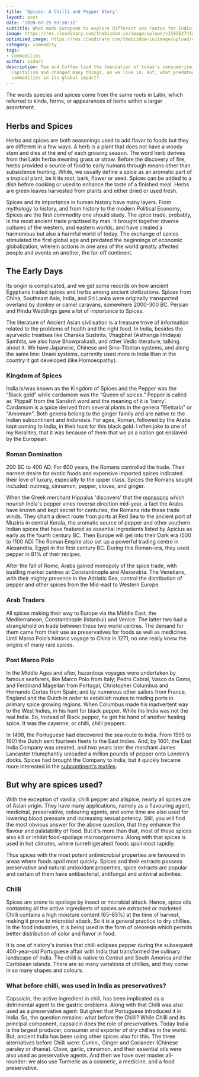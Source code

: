 ```yaml
---
title: 'Spices: A Chilli and Pepper Story'
layout: post
date: '2020-07-25 03:30:32'
subtitle: What made European to explore different sea routes for India?
image: https://res.cloudinary.com/thebizdom-in/image/upload/v1595627412/Spices_vmr8zf.png
optimized_image: https://res.cloudinary.com/thebizdom-in/image/upload/v1595627412/Spices_vmr8zf.png
category: commodity
tags:
- Commodities
author: sidart
description: Tea and Coffee laid the foundation of today’s consumerism, Cotton made
  Capitalism and changed many things, as we live in. But, what predated all these
  commodities in its global impact?
---
```


The words species and spices come from the same roots in Latin,  which referred to kinds, forms, or appearances of items within a larger assortment. 
## Herbs and Spices
Herbs and spices are both seasonings used to add flavor to foods but they are different in a few ways. 
A herb is a plant that does not have a woody stem and dies at the end of each growing season. The word herb derives from the Latin herba meaning grass or straw. Before the discovery of fire, herbs provided a source of food to early humans through means other than subsistence hunting. 
While, we usually define a spice as an aromatic part of a tropical plant, be it its root, bark, flower or seed. Spices can be added to a dish before cooking or used to enhance the taste of a finished meal. Herbs are green leaves harvested from plants and either dried or used fresh.


Spices and its importance in human history have many layers. From mythology to history, and from history to the modern Political Economy, Spices are the first commodity one should study.  The spice trade, probably, is the most ancient trade practised by man. 
It brought together diverse cultures of the western, and eastern worlds, and have created a harmonious but also a harmful world of today. The exchange of spices stimulated the first global age and predated the beginnings of economic globalization, wherein actions in one area of the world greatly affected people and events on another, the far-off continent. 

## The Early Days
Its origin is complicated, and we get some records on how ancient Egyptians traded spices and herbs among ancient civilizations. Spices from China, Southeast Asia, India, and Sri Lanka were originally transported overland by donkey or camel caravans, somewhere 2000-300 BC. Persian and Hindu Weddings gave a lot of importance to Spices. 

The literature of Ancient Asian civilisation is a treasure trove of information related to the problems of health and the right food. In India, besides the ayurvedic treatises like Charaka Sushrita, Vhagbhat (Asthanga Hridaya) Samhita, we also have Bhowprakash, and other Vedic literature, talking about it. We have Japanese, Chinese and Sino-Tibetan systems, and along the same line: Unani systems, currently used more in India than in the country it got developed (like Homoeopathy).

### Kingdom of Spices
India is/was known as the Kingdom of Spices and the Pepper was the “Black gold” while cardamom was the “Queen of spices.” Pepper is called as ‘Pippali’ from the Sanskrit word and the meaning of it is ‘berry’.
Cardamom is a spice derived from several plants in the genera "Elettaria" or "Amomum". Both genera belong to the ginger family and are native to the Indian subcontinent and Indonesia.
For ages, Roman, followed by the Arabs kept coming to India, in their hunt for this black gold. I often joke to one of my Keralites, that it was because of them that we as a nation got enslaved by the European.  
### Roman Domination
200 BC to 400 AD: For 600 years, the Romans controlled the trade. Their earnest desire for exotic foods and expensive imported spices indicated their love of luxury, especially to the upper class. Spices the Romans sought included: nutmeg, cinnamon, pepper, cloves, and ginger. 

When the Greek merchant Hippalus 'discovers' that the [monsoons](https://www.thebizdom.in/the-indian-monsoon-story/) which nourish India's pepper vines reverse direction mid-year, a fact the Arabs have known and kept secret for centuries, the Romans ride these trade winds. They chart a direct route from ports at Red Sea to the ancient port of Muziris in central Kerala, the aromatic source of pepper and other southern Indian spices that have featured as essential ingredients listed by Apicius as early as the fourth century BC.  Then Europe will get into their Dark era (500 to 1100 AD) The Roman Empire also set up a powerful trading centre in Alexandria, Egypt in the first century BC. During this Roman-era, they used pepper in 81% of their recipes.

After the fall of Rome, Arabs gained monopoly of the spice trade, with bustling market centres at Constantinople and Alexandria. The Venetians, with their mighty presence in the Adriatic Sea, control the distribution of pepper and other spices from the Mid-east to Western Europe. 
### Arab Traders
All spices making their way to Europe via the Middle East, the Mediterranean, Constantinople (Istanbul) and Venice. The latter two had a stranglehold on trade between these two world centres. The demand for them came from their use as preservatives for foods as well as medicines. Until Marco Polo’s historic voyage to China in 1271, no one really knew the origins of many rare spices.

### Post Marco Polo
In the Middle Ages and after, hazardous voyages were undertaken by famous seafarers, like Marco Polo from Italy; Pedro Cabral, Vasco da Gama, and Ferdinand Magellan from Portugal; Christopher Columbus and Hernando Cortes from Spain; and by numerous other sailors from France, England and the Dutch in order to establish routes to trading ports in primary spice growing regions. When Columbus made his inadvertent way to the West Indies, in his hunt for black pepper. While his India was not the real India. So, instead of Black pepper, he got his hand of another healing spice. It was the cayenne, or chilli, chilli peppers.

In 1498, the Portuguese had discovered the sea route to India. From 1595 to 1601 the Dutch sent fourteen fleets to the East Indies. And, by 1601, the East India Company was created, and two years later the merchant James Lancaster triumphantly unloaded a million pounds of pepper onto London’s docks. Spices had brought the Company to India, but it quickly became more interested in the [subcontinent’s textiles](https://www.thebizdom.in/how-cotton-shaped-our-world/).

## But why are spices used? 
With the exception of vanilla, chilli pepper and allspice, nearly all spices are of Asian origin. They have many applications, namely as a flavouring agent, medicinal, preservative, colouring agents, and some time are also used for lowering blood pressure and increasing sexual potency. 
Still, you will find the most obvious answer for the above question, that they enhance the flavour and palatability of food. 
But it's more than that, most of these spices also kill or inhibit food-spoilage microorganisms. Along with that spices is used in hot climates, where (unrefrigerated) foods spoil most rapidly. 

Thus spices with the most potent antimicrobial properties are favoured in areas where foods spoil most quickly. Spices and their extracts possess preservative and natural antioxidant properties, spice extracts are popular and certain of them have antibacterial, antifungal and antiviral activities.
### Chilli 
Spices are prone to spoilage by insect or microbial attack. Hence, spice oils containing all the active ingredients of spices are extracted or marketed. Chilli contains a high moisture content (65–85%) at the time of harvest, making it prone to microbial attack. So it is a general practice to dry chillies. In the food industries, it is being used in the form of oleoresin which permits better distribution of color and flavor in food. 

It is one of history's ironies that chilli eclipses pepper during the subsequent 400-year-old Portuguese affair with India that transformed the culinary landscape of India. The chilli is native to Central and South America and the Caribbean islands. There are so many variations of chillies, and they come in so many shapes and colours. 

### What before chilli, was used in India as preservatives?
Capsaicin, the active ingredient in chili, has been implicated as a detrimental agent to the gastric problems. Along with that Chilli was also used as a preservative agent. But given that Portuguese introduced it in India. So, the question remains: what before the Chilli? 
While Chilli and its principal component, capsaicin does the role of preservatives. Today India is the largest producer, consumer and exporter of dry chillies in the world. But, ancient India has been using other spices also for this. The three alternatives before Chilli were:  Cumin,, Ginger and Coriander (Chinese parsley or dhania). Clove, garlic, cinnamon, and their essential oils were also used as preservative agents. And then we have over master all-rounder: we also use Turmeric as a cosmetic, a medicine, and a food preservative.
